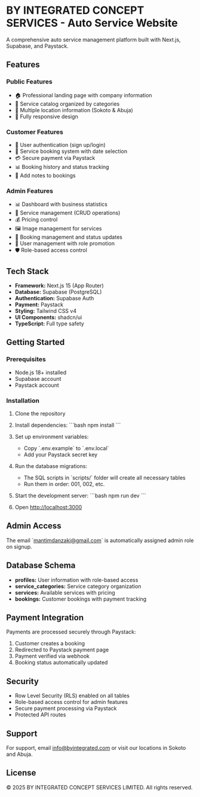 # BY INTEGRATED CONCEPT SERVICES - Auto Service Website

A comprehensive auto service management platform built with Next.js, Supabase, and Paystack.

## Features

### Public Features
- 🏠 Professional landing page with company information
- 🔧 Service catalog organized by categories
- 📍 Multiple location information (Sokoto & Abuja)
- 📱 Fully responsive design

### Customer Features
- 👤 User authentication (sign up/login)
- 📅 Service booking system with date selection
- 💳 Secure payment via Paystack
- 📊 Booking history and status tracking
- 📝 Add notes to bookings

### Admin Features
- 📊 Dashboard with business statistics
- 🔧 Service management (CRUD operations)
- 💰 Pricing control
- 🖼️ Image management for services
- 📅 Booking management and status updates
- 👥 User management with role promotion
- 🛡️ Role-based access control

## Tech Stack

- **Framework:** Next.js 15 (App Router)
- **Database:** Supabase (PostgreSQL)
- **Authentication:** Supabase Auth
- **Payment:** Paystack
- **Styling:** Tailwind CSS v4
- **UI Components:** shadcn/ui
- **TypeScript:** Full type safety

## Getting Started

### Prerequisites

- Node.js 18+ installed
- Supabase account
- Paystack account

### Installation

1. Clone the repository
2. Install dependencies:
   \`\`\`bash
   npm install
   \`\`\`

3. Set up environment variables:
   - Copy \`.env.example\` to \`.env.local\`
   - Add your Paystack secret key

4. Run the database migrations:
   - The SQL scripts in \`scripts/\` folder will create all necessary tables
   - Run them in order: 001, 002, etc.

5. Start the development server:
   \`\`\`bash
   npm run dev
   \`\`\`

6. Open [http://localhost:3000](http://localhost:3000)

## Admin Access

The email \`mantimdanzaki@gmail.com\` is automatically assigned admin role on signup.

## Database Schema

- **profiles:** User information with role-based access
- **service_categories:** Service category organization
- **services:** Available services with pricing
- **bookings:** Customer bookings with payment tracking

## Payment Integration

Payments are processed securely through Paystack:
1. Customer creates a booking
2. Redirected to Paystack payment page
3. Payment verified via webhook
4. Booking status automatically updated

## Security

- Row Level Security (RLS) enabled on all tables
- Role-based access control for admin features
- Secure payment processing via Paystack
- Protected API routes

## Support

For support, email info@byintegrated.com or visit our locations in Sokoto and Abuja.

## License

© 2025 BY INTEGRATED CONCEPT SERVICES LIMITED. All rights reserved.
